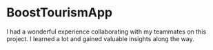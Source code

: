 # BoostTourismApp
I had a wonderful experience collaborating with my teammates on this project. I learned a lot and gained valuable insights along the way.
